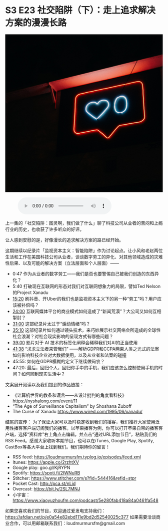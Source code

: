 # S3 E23 社交陷阱（下）：走上追求解决方案的漫漫长路

![](./image.jpeg)

<figure>
    <figcaption></figcaption>
    <audio
        controls
        src="./audio.mp3">
            Your browser does not support the
            <code>audio</code> element.
    </audio>
</figure>

<p>上一集的「社交陷阱：图灵啊，我们做了什么」聊了科技公司从业者的苦闷和上瘾行业的历史，也收获了许多听众的好评。</p>
<p>让人感到安慰的是，好像漫长的追求解决方案的路已经开始。</p>
<p>这期继续以纪录片「监视资本主义：智能陷阱」作为讨论起点。让小风和老赵两位生活和工作在美国科技公司从业者，谈谈数字劳工的异化、对其他领域造成的灾难性后果、以及可能的解决方案（立法层面和个人层面）——</p>
<div class="block-list"><ul>
<li>0:47 作为从业者的数字劳工——我们是否也要警惕自己被我们创造的东西异化？</li>
<li>5:40 打破现在互联网的形态对我们对互联网想象力的局限，譬如Ted Nelson的Project Xanadu</li>
<li><a href="https://loudmurmursfm.com/feed/audio.xml#t=15:20">15:20</a> 刷抖音、开Uber的我们也是监视资本主义下的另一种“劳工”吗？用户应该被补偿吗？</li>
<li><a href="https://loudmurmursfm.com/feed/audio.xml#t=24:00">24:00</a> 互联网媒体平台的商业模式如何造成了“新闻荒漠”？大公司又如何互相掣肘？</li>
<li><a href="https://loudmurmursfm.com/feed/audio.xml#t=31:00">31:00</a> 这部纪录片太过于“煽动情绪”吗？</li>
<li><a href="https://loudmurmursfm.com/feed/audio.xml#t=35:10">35:10</a> 这部纪录片如何通过镜头技术，来巧妙展示社交网络会所造成的全球性社会浪潮？对社会现实影响的呈现方式有哪些问题？</li>
<li><a href="https://loudmurmursfm.com/feed/audio.xml#t=39:00">39:00</a> 影片对于 AI 技术的标签化阐释会稀释我们对AI的正当使用</li>
<li><a href="https://loudmurmursfm.com/feed/audio.xml#t=41:38">41:38</a> “求求立法者来管我们” ——解析GDPR和CCPA两束人类之光式的法案如何影响科技企业对大数据使用，以及从业者和法案的碰撞</li>
<li>45:55: 如何在GDPR模糊的定义下继续做码农？</li>
<li>47:20: 最后，回归个人，回归你手中的手机，我们应该怎么控制使用手机的时间？如何回到现实生活中？</li>
</ul>
</div><p>文案展开阅读以及我们提到的作品链接：</p>
<div class="block-list"><ul>
<li>《计算机世界的教条和谎言——从设计批判的角度看科技》<a href="https://nyshalong.com/event/11">https://nyshalong.com/event/11</a></li>
<li>“The Age of Surveillance Capitalism” by Shoshana Zuboff</li>
<li>The Curse of Xanadu <a href="https://www.wired.com/1995/06/xanadu/">https://www.wired.com/1995/06/xanadu/</a></li>
</ul>
</div><p>结尾的宣传：
为了保证大家可以及时稳定收到我们的播客，我们推荐大家使用泛用性播客客户端订阅我们的播客。以苹果播客为例，你可以打开苹果自带的播客客户端，选择“资料库”右上角点击编辑，并点击“通过URL添加节目”，粘贴我们的RSS Feed。感谢大家收听本期节目，也可以在iTunes, Google Play, Spotify, CastBox等各大平台上找到我们。我们期待你的留言！</p>
<div class="block-list"><ul>
<li>RSS feed: <a href="https://loudmurmursfm.typlog.io/episodes/feed.xml">https://loudmurmursfm.typlog.io/episodes/feed.xml</a></li>
<li>Itunes: <a href="https://apple.co/2rzhtXV">https://apple.co/2rzhtXV</a></li>
<li>Google play: goo.gl/KjRYPN</li>
<li>Spotify: <a href="https://spoti.fi/2IWNuRB">https://spoti.fi/2IWNuRB</a></li>
<li>Stitcher: <a href="https://www.stitcher.com/s?fid=544416&amp;refid=stpr">https://www.stitcher.com/s?fid=544416&amp;refid=stpr</a></li>
<li>Pocket Cast: <a href="http://pca.st/nLid">http://pca.st/nLid</a></li>
<li>Overcast: <a href="https://bit.ly/2SL7MNJ">https://bit.ly/2SL7MNJ</a></li>
<li>小宇宙：<a href="https://www.xiaoyuzhoufm.com/podcast/5e280fab418a84a0461fa548">https://www.xiaoyuzhoufm.com/podcast/5e280fab418a84a0461fa548</a></li>
</ul>
</div><p>如果您喜欢我们的节目，欢迎通过爱发电支持我们：
<a href="https://afdian.net/p/e0a54e82ebd111e9bd2d52540025c377">https://afdian.net/p/e0a54e82ebd111e9bd2d52540025c377</a>
如果需要洽谈商业合作，可以用邮箱联系我们：loudmurmursfm@gmail.com</p>
